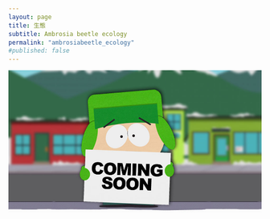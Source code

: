 ```yaml
---
layout: page
title: 生態
subtitle: Ambrosia beetle ecology
permalink: "ambrosiabeetle_ecology"
#published: false
---
```

![](/assets/img/ComingSoon_Kyle.jpg)

